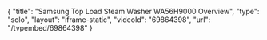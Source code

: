 {
    "title": "Samsung Top Load Steam Washer WA56H9000 Overview",
    "type": "solo",
    "layout": "iframe-static",
    "videoId": "69864398",
    "url": "\/tvpembed\/69864398"
}